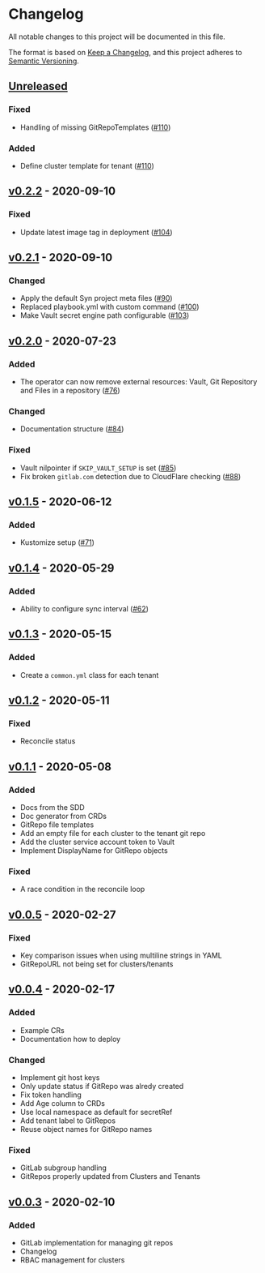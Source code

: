 # Changelog
All notable changes to this project will be documented in this file.

The format is based on [Keep a Changelog](https://keepachangelog.com/en/1.0.0/),
and this project adheres to [Semantic Versioning](https://semver.org/spec/v2.0.0.html).

## [Unreleased]
### Fixed
- Handling of missing GitRepoTemplates ([#110])
### Added
- Define cluster template for tenant ([#110])

## [v0.2.2] - 2020-09-10
### Fixed
- Update latest image tag in deployment ([#104])

## [v0.2.1] - 2020-09-10
### Changed
- Apply the default Syn project meta files ([#90])
- Replaced playbook.yml with custom command ([#100])
- Make Vault secret engine path configurable ([#103])

## [v0.2.0] - 2020-07-23
### Added
- The operator can now remove external resources: Vault, Git Repository and Files in a repository ([#76])
### Changed
- Documentation structure ([#84])
### Fixed
- Vault nilpointer if `SKIP_VAULT_SETUP` is set ([#85])
- Fix broken `gitlab.com` detection due to CloudFlare checking ([#88])

## [v0.1.5] - 2020-06-12
### Added
- Kustomize setup ([#71])

## [v0.1.4] - 2020-05-29
### Added
- Ability to configure sync interval ([#62])

## [v0.1.3] - 2020-05-15
### Added
- Create a `common.yml` class for each tenant

## [v0.1.2] - 2020-05-11
### Fixed
- Reconcile status

## [v0.1.1] - 2020-05-08
### Added
- Docs from the SDD
- Doc generator from CRDs
- GitRepo file templates
- Add an empty file for each cluster to the tenant git repo
- Add the cluster service account token to Vault
- Implement DisplayName for GitRepo objects
### Fixed
- A race condition in the reconcile loop

## [v0.0.5] - 2020-02-27
### Fixed
- Key comparison issues when using multiline strings in YAML
- GitRepoURL not being set for clusters/tenants

## [v0.0.4] - 2020-02-17
### Added
- Example CRs
- Documentation how to deploy
### Changed
- Implement git host keys
- Only update status if GitRepo was alredy created
- Fix token handling
- Add Age column to CRDs
- Use local namespace as default for secretRef
- Add tenant label to GitRepos
- Reuse object names for GitRepo names
### Fixed
- GitLab subgroup handling
- GitRepos properly updated from Clusters and Tenants

## [v0.0.3] - 2020-02-10
### Added
- GitLab implementation for managing git repos
- Changelog
- RBAC management for clusters

[Unreleased]: https://github.com/projectsyn/lieutenant-operator/compare/v0.2.0...HEAD
[v0.0.3]: https://github.com/projectsyn/lieutenant-operator/releases/tag/v0.0.3
[v0.0.4]: https://github.com/projectsyn/lieutenant-operator/releases/tag/v0.0.4
[v0.0.5]: https://github.com/projectsyn/lieutenant-operator/releases/tag/v0.0.5
[v0.1.1]: https://github.com/projectsyn/lieutenant-operator/releases/tag/v0.1.1
[v0.1.2]: https://github.com/projectsyn/lieutenant-operator/releases/tag/v0.1.2
[v0.1.3]: https://github.com/projectsyn/lieutenant-operator/releases/tag/v0.1.3
[v0.1.4]: https://github.com/projectsyn/lieutenant-operator/releases/tag/v0.1.4
[v0.1.5]: https://github.com/projectsyn/lieutenant-operator/releases/tag/v0.1.5
[v0.2.0]: https://github.com/projectsyn/lieutenant-operator/releases/tag/v0.2.0
[v0.2.1]: https://github.com/projectsyn/lieutenant-operator/releases/tag/v0.2.1
[v0.2.2]: https://github.com/projectsyn/lieutenant-operator/releases/tag/v0.2.2

[#62]: https://github.com/projectsyn/lieutenant-operator/pull/62
[#71]: https://github.com/projectsyn/lieutenant-operator/pull/71
[#76]: https://github.com/projectsyn/lieutenant-operator/pull/76
[#84]: https://github.com/projectsyn/lieutenant-operator/pull/84
[#85]: https://github.com/projectsyn/lieutenant-operator/pull/85
[#88]: https://github.com/projectsyn/lieutenant-operator/pull/88
[#90]: https://github.com/projectsyn/lieutenant-operator/pull/90
[#100]: https://github.com/projectsyn/lieutenant-operator/pull/100
[#103]: https://github.com/projectsyn/lieutenant-operator/pull/103
[#104]: https://github.com/projectsyn/lieutenant-operator/pull/104
[#110]: https://github.com/projectsyn/lieutenant-operator/pull/110
